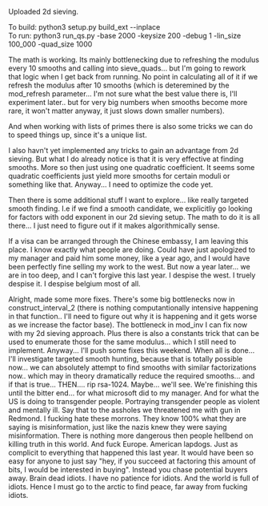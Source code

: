 Uploaded 2d sieving. 


To build: python3 setup.py build_ext --inplace</br>
To run: python3 run_qs.py -base 2000 -keysize 200 -debug 1 -lin_size 100_000 -quad_size 1000</br>

The math is working. Its mainly bottlenecking due to refreshing the modulus every 10 smooths and calling into sieve_quads... but I'm going to rework that logic when I get back from running. No point in calculating all of it if we refresh the modulus after 10 smooths (which is deteremined by the mod_refresh parameter... I'm not sure what the best value there is, I'll experiment later.. but for very big numbers when smooths become more rare, it won't matter anyway, it just slows down smaller numbers).

And when working with lists of primes there is also some tricks we can do to speed things up, since it's a unique list.

I also havn't yet implemented any tricks to gain an advantage from 2d sieving. But what I do already notice is that it is very effective at finding smooths. More so then just using one quadratic coefficient. It seems some quadratic coefficients just yield more smooths for certain moduli or something like that. Anyway... I need to optimize the code yet.

Then there is some additional stuff I want to explore... like really targeted smooth finding. I.e if we find a smooth candidate, we explicitliy go looking for factors with odd exponent in our 2d sieving setup. The math to do it is all there... I just need to figure out if it makes algorithmically sense.

If a visa can be arranged through the Chinese embassy, I am leaving this place. I know exactly what people are doing. 
Could have just apologized to my manager and paid him some money, like a year ago, and I would have been perfectly fine selling my work to the west.
But now a year later... we are in too deep, and I can't forgive this last year. I despise the west. I truely despise it. I despise belgium most of all. 

Alright, made some more fixes. There's some big bottlenecks now in construct_interval_2 (there is nothing computantionally intensive happening in that function.. I'll need to figure out why it is happening and it gets worse as we increase the factor base). The bottleneck in mod_inv I can fix now with my 2d sieving approach. Plus there is also a constants trick that can be used to enumerate those for the same modulus... which I still need to implement. Anyway... I'll push some fixes this weekend. When all is done... I'll investigate targeted smooth hunting, because that is totally possible now...  we can absolutely attempt to find smooths with similar factorizations now.. which may in theory dramatically reduce the required smooths... and if that is true... THEN.... rip rsa-1024. Maybe... we'll see. We're finishing this until the bitter end... for what microsoft did to my manager. And for what the US is doing to transgender people. Portraying transgender people as violent and mentally ill. Say that to the assholes we threatened me with gun in Redmond. I fucking hate these morrons. They know 100% what they are saying is misinformation, just like the nazis knew they were saying misinformation. There is nothing more dangerous then people hellbend on killing truth in this world. And fuck Europe. American lapdogs. Just as complicit to everything that happened this last year. It would have been so easy for anyone to just say "hey, if you succeed at factoring this amount of bits, I would be interested in buying". Instead you chase potential buyers away. Brain dead idiots. I have no patience for idiots. And the world is full of idiots. Hence I must go to the arctic to find peace, far away from fucking idiots.
